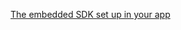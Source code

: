 [The embedded SDK set up in your app](/docs/guides/oie-embedded-common-download-setup-app/java/main/)
